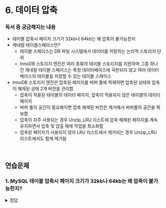# 6. 데이터 압축

### 독서 중 궁금해지는 내용
- 테이블 압축시 페이지 크기가 32kb나 64kb는 왜 압축이 불가능한지
- 제네럴 테이블스페이스란?
    - 테이블 스페이스는 DB 파일 시스템에서 데이터를 저장하는 논리적 스토리지 단위
    - InnoDB 스토리지 엔진은 여러 종류의 테이블 스토리지를 지원하며 그중 하나인 제네럴 테이블 스페이스는 특정 데이터베이스에 국한되지 않고 여러 데이터베이스의 테이블을 저장할 수 있는 테이블 스페이스
- InnoDB 스토리지 엔진은 압축된 페이지를 버퍼 풀에 적재하면 압축된 상태와 압축이 해제된 상태 2개 버전을 관리함
    - 압축이 적용된 테이블의 데이터 페이지, 압축이 적용되지 않은 테이블의 데이터 페이지
    - 버퍼 풀의 공간이 필요해지면 압축 해제된 버전은 제거해서 버퍼풀의 공간을 확보함
    - 압축이 자주 사용되는 경우 Unzip_LRU 리스트에 압축 해제된 페이지를 계속 유지하면서 압축 및 압출 해제 작업을 최소화함
    - 압축된 페이지가 사용되지 않아 LRU 리스트에서 제거되는 경우 Unzip_LRU 리스트에서도 함께 제거됨

<br>

## 연습문제

### 1. MySQL 테이블 압축시 페이지 크기가 32kb나 64kb는 왜 압축이 불가능한지?

<details>
<summary>정답</summary>

#### InnoDB
- 4KB, 8KB, 16KB, 32KB, 64KB 페이지 크기를 지원하며 기본적 페이지크기는 16KB
- 테이블 압축 기능은 4KB, 8KB, 16KB 페이지 크기에서만 지원됨

<br>

#### 불가능한 이유
- 압축 알고리즘은 작은 페이지 크기에서 더 효율적으로 작동하므로 큰 압축에 대한 압축의 효과가 미미해지고 오히려 압축으로 성능이 저하될 수 있음
- 32KB와 64KB의 페이지 크기는 메모리 관리의 복잡성을 증가시키며, 큰 페이지를 압축하고 관리하는 것은 더 많은 메모리 오버헤드를 초래할 수 있음
- 큰 페이지 크기는 디스크 I/O 효율성 측면에서 문제를 일으킬 수 있음. 압축된 페이지를 디스크에 쓰거나 디스크에서 읽는 과정에서 큰 페이지 크기는 더 많은 데이터를 한꺼번에 처리해야 하기 때문
- InnoDB에서 사용하는 압축 알고리즘(LZ77 변형 알고리즘)은 32KB나 64KB 페이지 크기는 이 알고리즘에 최적화되지 않음

</details>
